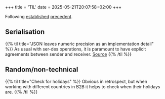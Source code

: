+++
title = 'TIL'
date = 2025-05-21T20:07:58+02:00
+++

Following [established](https://jvns.ca/til/) [precedent](https://til.simonwillison.net/).

## Serialisation

{{% til title="JSON leaves numeric precision as an implementation detail" %}}
As usual with ser-des operations, it is paramount to have explicit agreements between sender and receiver.
[Source](https://stackoverflow.com/questions/79481779/are-json-numbers-always-double-precision-floating-point-numbers)
{{% /til  %}}

## Random/non-technical

{{% til title="Check for holidays" %}}
Obvious in retrospect, but when working with different countries in B2B it helps to check when their holidays are.
{{% /til  %}}

